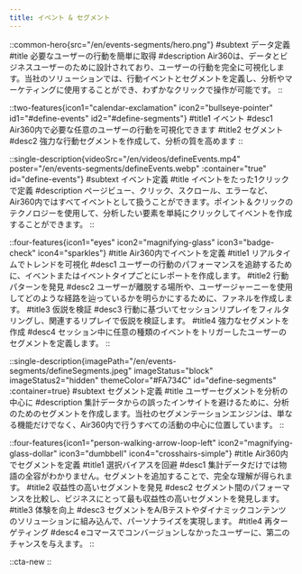```yaml
---
title: イベント & セグメント
---
```


::common-hero{src="/en/events-segments/hero.png"}
#subtext
データ定義
#title
必要なユーザーの行動を簡単に取得
#description
Air360は、データとビジネスユーザーのために設計されており、ユーザーの行動を完全に可視化します。当社のソリューションでは、行動イベントとセグメントを定義し、分析やマーケティングに使用することができ、わずかなクリックで操作が可能です。
::

::two-features{icon1="calendar-exclamation" icon2="bullseye-pointer" id1="#define-events" id2="#define-segments"}
#title1
イベント
#desc1
Air360内で必要な任意のユーザーの行動を可視化できます
#title2
セグメント
#desc2
強力な行動セグメントを作成して、分析の質を高めます
::

::single-description{videoSrc="/en/videos/defineEvents.mp4" poster="/en/events-segments/defineEvents.webp" :container="true" id="define-events"}
#subtext
イベント定義
#title
イベントをたった1クリックで定義
#description
ページビュー、クリック、スクロール、エラーなど、Air360内ではすべてイベントとして扱うことができます。ポイント＆クリックのテクノロジーを使用して、分析したい要素を単純にクリックしてイベントを作成することができます。
::

::four-features{icon1="eyes" icon2="magnifying-glass" icon3="badge-check" icon4="sparkles"}
#title
Air360内でイベントを定義
#title1
リアルタイムでトレンドを可視化
#desc1
ユーザーの行動のパフォーマンスを追跡するために、イベントまたはイベントタイプごとにレポートを作成します。
#title2
行動パターンを発見
#desc2
ユーザーが離脱する場所や、ユーザージャーニーを使用してどのような経路を辿っているかを明らかにするために、ファネルを作成します。
#title3
仮説を検証
#desc3
行動に基づいてセッションリプレイをフィルタリングし、関連するリプレイで仮説を検証します。
#title4
強力なセグメントを作成
#desc4
セッション中に任意の種類のイベントをトリガーしたユーザーのセグメントを定義します。
::

::single-description{imagePath="/en/events-segments/defineSegments.jpeg" imageStatus="block" imageStatus2="hidden" themeColor="#FA734C" id="define-segments" :container=true}
#subtext
セグメント定義
#title
ユーザーセグメントを分析の中心に
#description
集計データからの誤ったインサイトを避けるために、分析のためのセグメントを作成します。当社のセグメンテーションエンジンは、単なる機能だけでなく、Air360内で行うすべての活動の中心に位置しています。
::

::four-features{icon1="person-walking-arrow-loop-left" icon2="magnifying-glass-dollar" icon3="dumbbell" icon4="crosshairs-simple"}
#title
Air360内でセグメントを定義
#title1
選択バイアスを回避
#desc1
集計データだけでは物語の全容がわかりません。セグメントを追加することで、完全な理解が得られます。
#title2
収益性の高いセグメントを発見
#desc2
セグメント間のパフォーマンスを比較し、ビジネスにとって最も収益性の高いセグメントを発見します。
#title3
体験を向上
#desc3
セグメントをA/Bテストやダイナミックコンテンツのソリューションに組み込んで、パーソナライズを実現します。
#title4
再ターゲティング
#desc4
eコマースでコンバージョンしなかったユーザーに、第二のチャンスを与えます。
::

::cta-new
::